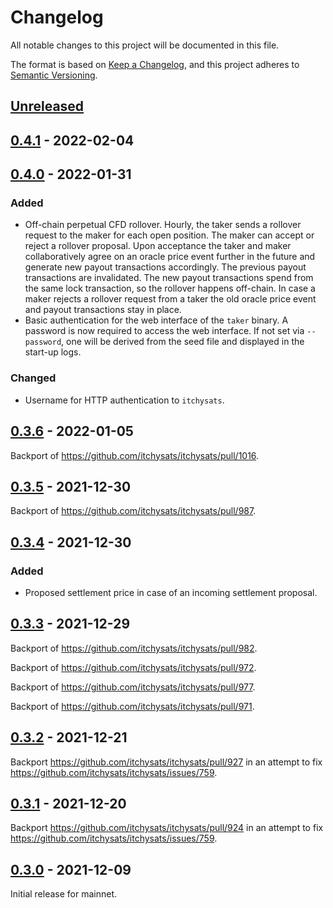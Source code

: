 # Changelog

All notable changes to this project will be documented in this file.

The format is based on [Keep a Changelog](https://keepachangelog.com/en/1.0.0/),
and this project adheres to [Semantic Versioning](https://semver.org/spec/v2.0.0.html).

## [Unreleased]

## [0.4.1] - 2022-02-04

## [0.4.0] - 2022-01-31

### Added

- Off-chain perpetual CFD rollover.
  Hourly, the taker sends a rollover request to the maker for each open position.
  The maker can accept or reject a rollover proposal.
  Upon acceptance the taker and maker collaboratively agree on an oracle price event further in the future and generate new payout transactions accordingly.
  The previous payout transactions are invalidated.
  The new payout transactions spend from the same lock transaction, so the rollover happens off-chain.
  In case a maker rejects a rollover request from a taker the old oracle price event and payout transactions stay in place.
- Basic authentication for the web interface of the `taker` binary.
  A password is now required to access the web interface.
  If not set via `--password`, one will be derived from the seed file and displayed in the start-up logs.

### Changed

- Username for HTTP authentication to `itchysats`.

## [0.3.6] - 2022-01-05

Backport of <https://github.com/itchysats/itchysats/pull/1016>.

## [0.3.5] - 2021-12-30

Backport of <https://github.com/itchysats/itchysats/pull/987>.

## [0.3.4] - 2021-12-30

### Added

- Proposed settlement price in case of an incoming settlement proposal.

## [0.3.3] - 2021-12-29

Backport of <https://github.com/itchysats/itchysats/pull/982>.

Backport of <https://github.com/itchysats/itchysats/pull/972>.

Backport of <https://github.com/itchysats/itchysats/pull/977>.

Backport of <https://github.com/itchysats/itchysats/pull/971>.

## [0.3.2] - 2021-12-21

Backport <https://github.com/itchysats/itchysats/pull/927> in an attempt to fix <https://github.com/itchysats/itchysats/issues/759>.

## [0.3.1] - 2021-12-20

Backport <https://github.com/itchysats/itchysats/pull/924> in an attempt to fix <https://github.com/itchysats/itchysats/issues/759>.

## [0.3.0] - 2021-12-09

Initial release for mainnet.

[Unreleased]: https://github.com/itchysats/itchysats/compare/0.4.1...HEAD
[0.4.1]: https://github.com/itchysats/itchysats/compare/0.4.0...0.4.1
[0.4.0]: https://github.com/itchysats/itchysats/compare/0.3.6...0.4.0
[0.3.6]: https://github.com/itchysats/itchysats/compare/0.3.5...0.3.6
[0.3.5]: https://github.com/itchysats/itchysats/compare/0.3.4...0.3.5
[0.3.4]: https://github.com/itchysats/itchysats/compare/0.3.3...0.3.4
[0.3.3]: https://github.com/itchysats/itchysats/compare/0.3.2...0.3.3
[0.3.2]: https://github.com/itchysats/itchysats/compare/0.3.1...0.3.2
[0.3.1]: https://github.com/itchysats/itchysats/compare/0.3.0...0.3.1
[0.3.0]: https://github.com/itchysats/itchysats/compare/d12e04d4954deb2ee9ebdc9...0.3.0
